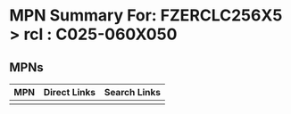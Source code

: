 



# MPN Summary For: FZERCLC256X5 > rcl : C025-060X050

## MPNs
  

|MPN|Direct Links|Search Links|
| :--- | :--- | :--- |
||||
